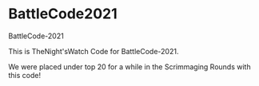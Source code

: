 # BattleCode2021
BattleCode-2021

This is TheNight'sWatch Code for BattleCode-2021.

We were placed under top 20 for a while in the Scrimmaging Rounds with this code!
